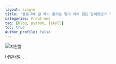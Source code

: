 ```yaml
---
layout: single
title: "블로그에 글 하나 올리는 일이 이리 힘든 일이었던가 "
categories: Front-end
tag: [blog, python, jekyll]
toc: true
author_profile: false
---
```



![지친짤](../../images/지친고양이.jpg)

너덜너덜. . . 


